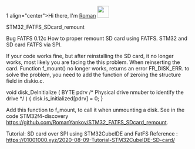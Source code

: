 1 align="center">Hi there, I'm <a href="https://daniilshat.ru/" target="_blank">Roman</a> 
<img src="https://github.com/blackcater/blackcater/raw/main/images/Hi.gif" height="32"/></h1>

STM32_FATFS_SDcard_remount

Bug FATFS 0.12c
How to proper remount SD card using FATFS.
STM32 and SD card FATFS via SPI.

If your code works fine, but after reinstalling the SD card, it no longer works, most likely you are facing the this problem.
When reinserting the card. Function f_mount() no longer works, returns an error FR_DISK_ERR.
to solve the problem, you need to add the function of zeroing the structure field in diskio.c.

void disk_DeInitialize (
	BYTE pdrv				/* Physical drive nmuber to identify the drive */
)
{
  disk.is_initialized[pdrv] = 0;
}

Add this function to f_mount, to call it when unmounting a disk.
See in the code STM32f4-discovery https://github.com/RomanYankov/STM32_FATFS_SDcard_remount.

Tutorial: SD card over SPI using STM32CubeIDE and FatFS
Reference :
https://01001000.xyz/2020-08-09-Tutorial-STM32CubeIDE-SD-card/
